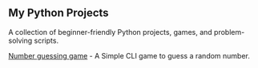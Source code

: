 ## My Python Projects

A collection of beginner-friendly Python projects, games, and problem-solving scripts.

[Number guessing game](https://github.com/sapan322/my_python_projects/tree/main/Number%20guessing%20game) - A Simple CLI game to guess a random number.
